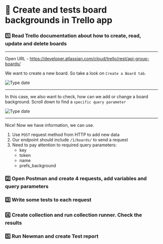 #  :pushpin: Create and tests board backgrounds in Trello app

###   :one: Read Trello documentation about how to create, read, update and delete boards

---
Open URL - https://developer.atlassian.com/cloud/trello/rest/api-group-boards/

We want to create a new board. So take a look on `Create a Board tab`.

![Type date](https://i.imgur.com/YgFHKi1.jpg)

---
In this case, we also want to check, how can we add or change a board background. Scroll down to find a `specific query parameter`

![Type date](https://i.imgur.com/HwWx5K5.jpg)

---

Nice! Now we have information, we can use.

1. Use `POST` request method from HTTP to add new data 
2. Our endpoint should include `/1/boards/` to send a request
3. Need to pay attention to required query parameters:
    * key
    * token
    * name
    * prefs_background

###   :two: Open Postman and create 4 requests, add variables and query parameters 
###   :three: Write some tests to each request
###   :four: Create collection and run collection runner. Check the results
###   :five: Run Newman and create Test report

